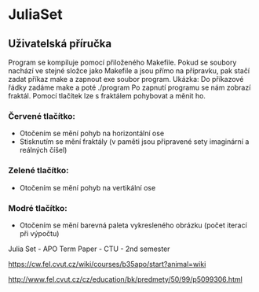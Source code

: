 # JuliaSet

## Uživatelská příručka
Program se kompiluje pomocí přiloženého Makefile. Pokud se soubory nachází ve
stejné složce jako Makefile a jsou přímo na přípravku, pak stačí zadat příkaz make a zapnout
exe soubor program. 
Ukázka: Do příkazové řádky zadáme make a poté ./program
Po zapnutí programu se nám zobrazí fraktál.
Pomocí tlačítek lze s fraktálem pohybovat a měnit ho.
### Červené tlačítko:
- Otočením se mění pohyb na horizontální ose
- Stisknutím se mění fraktály (v paměti jsou připravené sety imaginární a reálných
číšel)
### Zelené tlačítko:
- Otočením se mění pohyb na vertikální ose
### Modré tlačítko:
- Otočením se mění barevná paleta vykresleného obrázku (počet iterací při
výpočtu)

Julia Set - APO Term Paper - CTU - 2nd semester

https://cw.fel.cvut.cz/wiki/courses/b35apo/start?animal=wiki

http://www.fel.cvut.cz/cz/education/bk/predmety/50/99/p5099306.html
